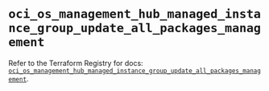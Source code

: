 # `oci_os_management_hub_managed_instance_group_update_all_packages_management`

Refer to the Terraform Registry for docs: [`oci_os_management_hub_managed_instance_group_update_all_packages_management`](https://registry.terraform.io/providers/oracle/oci/7.19.0/docs/resources/os_management_hub_managed_instance_group_update_all_packages_management).
